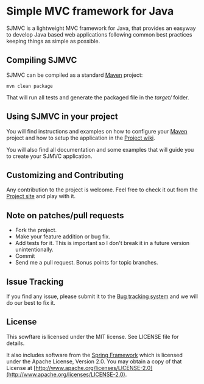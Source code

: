 Simple MVC framework for Java
=============================
       
SJMVC is a lightweight MVC framework for Java, that provides an
easyway to develop Java based web applications following common
best practices keeping things as simple as possible.


Compiling SJMVC
---------------

SJMVC can be compiled as a standard [Maven](http://maven.apache.org/) project:

    mvn clean package
  
That will run all tests and generate the packaged file in the *target/* folder.


Using SJMVC in your project
---------------------------

You will find instructions and examples on how to configure your [Maven](http://maven.apache.org/)
project and how to setup the application in the [Project wiki](https://github.com/nacx/sjmvc/wiki).

You will also find all documentation and some examples that will guide you to create your SJMVC application.
    

Customizing and Contributing
----------------------------

Any contribution to the project is welcome. Feel free to check
it out from the [Project site](https://github.com/nacx/sjmvc) and play with it.


Note on patches/pull requests
-----------------------------
 
* Fork the project.
* Make your feature addition or bug fix.
* Add tests for it. This is important so I don't break it in a future version unintentionally.
* Commit
* Send me a pull request. Bonus points for topic branches.


Issue Tracking
--------------

If you find any issue, please submit it to the [Bug tracking system](https://github.com/nacx/sjmvc/issues) and we
will do our best to fix it.

License
-------

This sowftare is licensed under the MIT license. See LICENSE file for details.

It also includes software from the [Spring Framework](http://www.springsource.org/) which is licensed under
the Apache License, Version 2.0. You may obtain a copy of that License at [http://www.apache.org/licenses/LICENSE-2.0](http://www.apache.org/licenses/LICENSE-2.0). 

